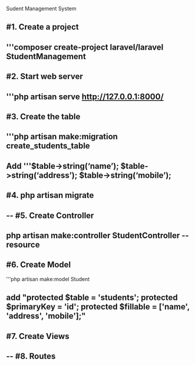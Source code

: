 Sudent Management System

#1. Create a project
--
'''composer create-project laravel/laravel StudentManagement
--
#2. Start web server 
--
'''php artisan serve
http://127.0.0.1:8000/
--
#3. Create the table 
--
'''php artisan make:migration create_students_table
--
Add
            '''$table->string(‘name’);
            $table->string(‘address’);
            $table->string(‘mobile’);
--

#4. php artisan migrate
--
--
#5. Create Controller
--
php artisan make:controller StudentController --resource
--
#6. Create Model
--
'''php artisan make:model Student

add
    "protected $table = 'students';
    protected $primaryKey = 'id';
    protected $fillable = ['name', 'address', 'mobile'];"
--

#7. Create Views
--
--
#8. Routes
--

